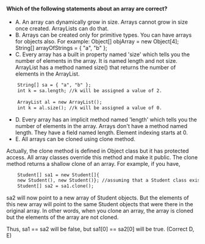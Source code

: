 #### Which of the following statements about an array are correct?

* A. An array can dynamically grow in size.
    Arrays cannot grow in size once created. ArrayLists can do that.
* B. Arrays can be created only for primitive types.
    You can have arrays for objects also. For example:
    Object[] objArray = new Object[4];
    String[] arrayOfStrings = { "a", "b" };
* C. Every array has a built in property named 'size' which tells you the number of elements in the array.
    It is named length and not size. ArrayList has a method named size() that returns the number of elements in the ArrayList.
```txt
    String[] sa = { "a", "b" };
    int k = sa.length; //k will be assigned a value of 2.
    
    ArrayList al = new ArrayList();
    int k = al.size(); //k will be assigned a value of 0.
```
* D. Every array has an implicit method named 'length' which tells you the number of elements in the array.
    Arrays don't have a method named length. They have a field named length.
    Element indexing starts at 0.
* E. All arrays can be cloned using clone method.

Actually, the clone method is defined in Object class but it has protected access.
All array classes override this method and make it public.
The clone method returns a shallow clone of an array. For example, if you have,
```txt
    Student[] sa1 = new Student[]{
    new Student(), new Student()}; //assuming that a Student class exists, you can do:
    Student[] sa2 = sa1.clone();
``` 

sa2 will now point to a new array of Student objects. But the elements of
this new array will point to the same Student objects that were there in the original array.
In other words, when you clone an array,
the array is cloned but the elements of the array are not cloned.

Thus, sa1 == sa2 will be false, but sa1[0] == sa2[0] will be true.
(Correct D, E)
